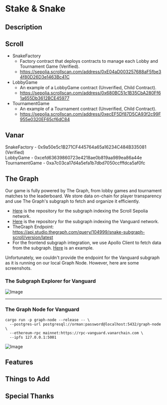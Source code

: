 # Stake & Snake

## Description

## Scroll
* SnakeFactory
  * Factory contract that deploys contracts to manage each Lobby and Tournament Game (Verified).
  * https://sepolia.scrollscan.com/address/0xE04aD003257688aF5fbe34f80D26D3e1463Bc41C
* LobbyGame
  * An example of a LobbyGame contract (Unverified, Child Contract).
  * https://sepolia.scrollscan.com/address/0x680BC51c1B35CbA280Ff61a655Db3612BCE45977
* TournamentGame
  * An example of a Tournament contract (Unverified, Child Contract).
  * https://sepolia.scrollscan.com/address/0xecEF5Df87D5CA93f2c99F955e0320EF65cf6dC84

## Vanar
SnakeFactory - 0x9a50e5c1B271CF445764a65a16234C484B335081 (Verified)
<br />
LobbyGame - 0xcefd63639860723e4218ae0b819aa989ea86a44e 
<br />
TournamentGame - 0xa7c03ca17d4a5efa1b7dbd7050ccfffdca5af0fc

## The Graph
Our game is fully powered by The Graph, from lobby games and tournament matches to the leaderboard. We store data on-chain for player transparency and use The Graph's subgraph to fetch and organize it efficiently.
* [Here](packages/snake-subgraph-scroll/) is the repository for the subgraph indexing the Scroll Sepolia network.
* [Here](packages/snake-graph-vanar/) is the repository for the subgraph indexing the Vanguard network.
* TheGraph Endpoint: https://api.studio.thegraph.com/query/104999/snake-subgraph-scroll/version/latest
* For the frontend subgraph integration, we use Apollo Client to fetch data from the subgraph. [Here](packages/nextjs/app/lobbies/page.tsx#L16-L77) is an example.

Unfortunately, we couldn't provide the endpoint for the Vanguard subgraph as it is running on our local Graph Node. However, here are some screenshots.

### The Subgraph Explorer for Vanguard
![Image](https://github.com/user-attachments/assets/4f3cc951-f8b7-4b02-afbc-30f234479354)

---

### The Graph Node for Vanguard
```
cargo run -p graph-node --release -- \
  --postgres-url postgresql://orman:password@localhost:5432/graph-node \
  --ethereum-rpc mainnet:https://rpc-vanguard.vanarchain.com \
  --ipfs 127.0.0.1:5001
```
![Image](https://github.com/user-attachments/assets/53d92c92-5ebb-4e9c-8424-3a9b43574171)

## Features

## Things to Add

## Special Thanks
